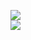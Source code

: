 [![](https://img.shields.io/badge/Made%20With-Github%20Spray-lightgrey.svg?style=for-the-badge&logo=github)](https://github.com/Annihil/github-spray#8890)  
[![](https://i.imgur.com/2DrTn0Z.gif)](https://github.com/Annihil/github-spray)